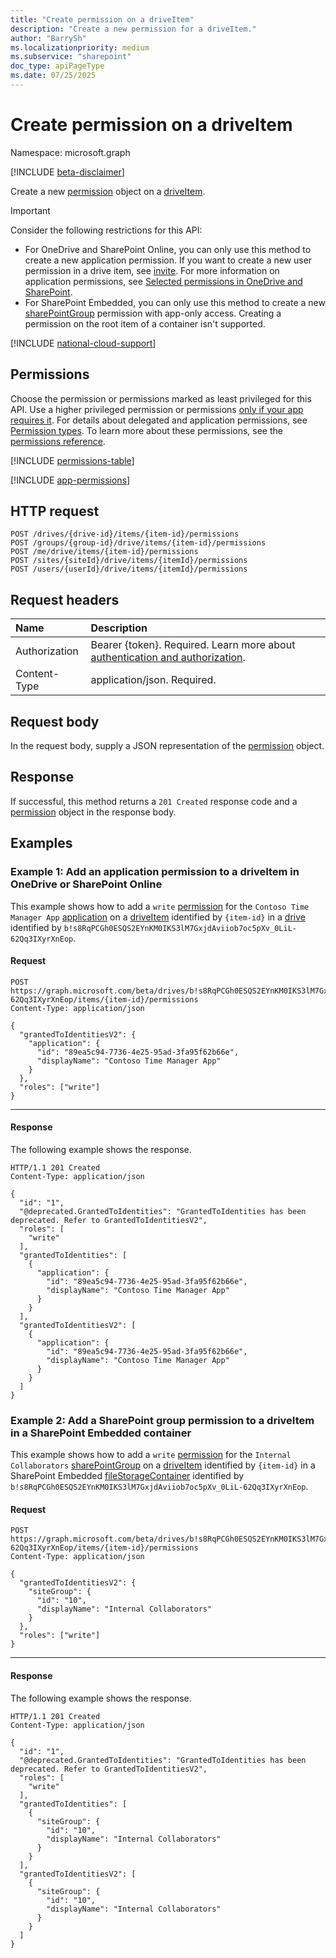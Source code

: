 ```yaml
---
title: "Create permission on a driveItem"
description: "Create a new permission for a driveItem."
author: "BarrySh"
ms.localizationpriority: medium
ms.subservice: "sharepoint"
doc_type: apiPageType
ms.date: 07/25/2025
---
```


# Create permission on a driveItem
Namespace: microsoft.graph

[!INCLUDE [beta-disclaimer](../../includes/beta-disclaimer.md)]

Create a new [permission](../resources/permission.md) object on a [driveItem](../resources/permission.md).

> [!IMPORTANT]
> Consider the following restrictions for this API:
>
> - For OneDrive and SharePoint Online, you can only use this method to create a new application permission. If you want to create a new user permission in a drive item, see [invite](./driveitem-invite.md). For more information on application permissions, see [Selected permissions in OneDrive and SharePoint](/graph/permissions-selected-overview).
> - For SharePoint Embedded, you can only use this method to create a new [sharePointGroup](../resources/sharepointgroup.md) permission with app-only access. Creating a permission on the root item of a container isn't supported.

[!INCLUDE [national-cloud-support](../../includes/all-clouds.md)]

## Permissions
Choose the permission or permissions marked as least privileged for this API. Use a higher privileged permission or permissions [only if your app requires it](/graph/permissions-overview#best-practices-for-using-microsoft-graph-permissions). For details about delegated and application permissions, see [Permission types](/graph/permissions-overview#permission-types). To learn more about these permissions, see the [permissions reference](/graph/permissions-reference).

<!-- { "blockType": "permissions", "name": "driveitem_post_permissions" } -->
[!INCLUDE [permissions-table](../includes/permissions/driveitem-post-permissions-permissions.md)]

[!INCLUDE [app-permissions](../includes/sharepoint-embedded-app-driveitem-permissions.md)]

## HTTP request

<!-- {
  "blockType": "ignored"
}
-->
``` http
POST /drives/{drive-id}/items/{item-id}/permissions
POST /groups/{group-id}/drive/items/{item-id}/permissions
POST /me/drive/items/{item-id}/permissions
POST /sites/{siteId}/drive/items/{itemId}/permissions
POST /users/{userId}/drive/items/{itemId}/permissions
```

## Request headers
|Name|Description|
|:---|:---|
|Authorization|Bearer {token}. Required. Learn more about [authentication and authorization](/graph/auth/auth-concepts).|
|Content-Type|application/json. Required.|

## Request body
In the request body, supply a JSON representation of the [permission](../resources/permission.md) object.

## Response

If successful, this method returns a `201 Created` response code and a [permission](../resources/permission.md) object in the response body.

## Examples

### Example 1: Add an application permission to a driveItem in OneDrive or SharePoint Online

This example shows how to add a `write` [permission](../resources/permission.md) for the `Contoso Time Manager App` [application](../resources/identity.md) on a [driveItem](../resources/driveitem.md) identified by `{item-id}` in a [drive](../resources/drive.md) identified by `b!s8RqPCGh0ESQS2EYnKM0IKS3lM7GxjdAviiob7oc5pXv_0LiL-62Qq3IXyrXnEop`.

#### Request

<!-- { "blockType": "request", "name": "driveitem-post-permissions-1", "scopes": "filestoragecontainer.selected", "target": "action" } -->

```http
POST https://graph.microsoft.com/beta/drives/b!s8RqPCGh0ESQS2EYnKM0IKS3lM7GxjdAviiob7oc5pXv_0LiL-62Qq3IXyrXnEop/items/{item-id}/permissions
Content-Type: application/json

{
  "grantedToIdentitiesV2": {
    "application": {
      "id": "89ea5c94-7736-4e25-95ad-3fa95f62b66e",
      "displayName": "Contoso Time Manager App"
    }
  },
  "roles": ["write"]
}
```

---

#### Response

The following example shows the response.

<!-- {
  "blockType": "response",
  "truncated": true,
  "@odata.type": "microsoft.graph.permission"
}
-->
``` http
HTTP/1.1 201 Created
Content-Type: application/json

{
  "id": "1",
  "@deprecated.GrantedToIdentities": "GrantedToIdentities has been deprecated. Refer to GrantedToIdentitiesV2",
  "roles": [
    "write"
  ],
  "grantedToIdentities": [
    {
      "application": {
        "id": "89ea5c94-7736-4e25-95ad-3fa95f62b66e",
        "displayName": "Contoso Time Manager App"
      }
    }
  ],
  "grantedToIdentitiesV2": [
    {
      "application": {
        "id": "89ea5c94-7736-4e25-95ad-3fa95f62b66e",
        "displayName": "Contoso Time Manager App"
      }
    }
  ]
}
```

### Example 2: Add a SharePoint group permission to a driveItem in a SharePoint Embedded container

This example shows how to add a `write` [permission](../resources/permission.md) for the `Internal Collaborators` [sharePointGroup](../resources/sharepointgroup.md) on a [driveItem](../resources/driveitem.md) identified by `{item-id}` in a SharePoint Embedded [fileStorageContainer](../resources/filestoragecontainer.md) identified by `b!s8RqPCGh0ESQS2EYnKM0IKS3lM7GxjdAviiob7oc5pXv_0LiL-62Qq3IXyrXnEop`.

#### Request

<!-- { "blockType": "request", "name": "driveitem-post-permissions-2", "scopes": "filestoragecontainer.selected", "target": "action" } -->

```http
POST https://graph.microsoft.com/beta/drives/b!s8RqPCGh0ESQS2EYnKM0IKS3lM7GxjdAviiob7oc5pXv_0LiL-62Qq3IXyrXnEop/items/{item-id}/permissions
Content-Type: application/json

{
  "grantedToIdentitiesV2": {
    "siteGroup": {
      "id": "10",
      "displayName": "Internal Collaborators"
    }
  },
  "roles": ["write"]
}
```

---

#### Response

The following example shows the response.

<!-- {
  "blockType": "response",
  "truncated": true,
  "@odata.type": "microsoft.graph.permission"
}
-->
``` http
HTTP/1.1 201 Created
Content-Type: application/json

{
  "id": "1",
  "@deprecated.GrantedToIdentities": "GrantedToIdentities has been deprecated. Refer to GrantedToIdentitiesV2",
  "roles": [
    "write"
  ],
  "grantedToIdentities": [
    {
      "siteGroup": {
        "id": "10",
        "displayName": "Internal Collaborators"
      }
    }
  ],
  "grantedToIdentitiesV2": [
    {
      "siteGroup": {
        "id": "10",
        "displayName": "Internal Collaborators"
      }
    }
  ]
}
```

<!-- {
  "type": "#page.annotation",
  "section": "documentation",
  "tocPath": "Items/Permissions/Create driveitem permissions"
} -->
